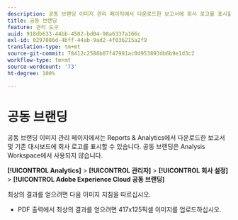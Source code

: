 ```yaml
---
description: 공동 브랜딩 이미지 관리 페이지에서 다운로드한 보고서에 회사 로고를 표시할 수 있습니다.
title: 공동 브랜딩
feature: 관리 도구
uuid: 918db633-44bb-4502-bd04-98a6337a166c
exl-id: 0297086d-4bff-44ab-9ad2-4f036215a2f9
translation-type: tm+mt
source-git-commit: 78412c2588b07f47981ac0d953893db6b9e1d3c2
workflow-type: tm+mt
source-wordcount: '73'
ht-degree: 100%

---
```


# 공동 브랜딩

공동 브랜딩 이미지 관리 페이지에서는 Reports &amp; Analytics에서 다운로드한 보고서 및 기존 대시보드에 회사 로고를 표시할 수 있습니다. 공동 브랜딩은 Analysis Workspace에서 사용되지 않습니다.

**[!UICONTROL Analytics]** > **[!UICONTROL 관리자]** > **[!UICONTROL 회사 설정]** > **[!UICONTROL Adobe Experience Cloud 공동 브랜딩]**

최상의 결과를 얻으려면 다음 이미지 지침을 따르십시오.

* PDF 출력에서 최상의 결과를 얻으려면 417x125픽셀 이미지를 업로드하십시오.
